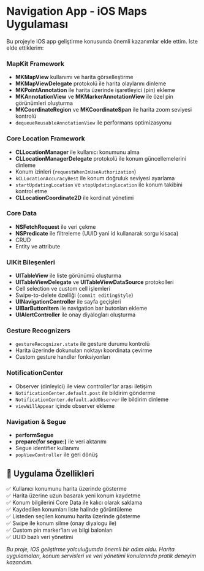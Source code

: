 # Navigation App - iOS Maps Uygulaması
Bu projeyle iOS app geliştirme konusunda önemli kazanımlar elde ettim. Iste elde ettiklerim:

### MapKit Framework
- **MKMapView** kullanımı ve harita görselleştirme
- **MKMapViewDelegate** protokolü ile harita olaylarını dinleme
- **MKPointAnnotation** ile harita üzerinde işaretleyici (pin) ekleme
- **MKAnnotationView** ve **MKMarkerAnnotationView** ile özel pin görünümleri oluşturma
- **MKCoordinateRegion** ve **MKCoordinateSpan** ile harita zoom seviyesi kontrolü
- `dequeueReusableAnnotationView` ile performans optimizasyonu

### Core Location Framework
- **CLLocationManager** ile kullanıcı konumunu alma
- **CLLocationManagerDelegate** protokolü ile konum güncellemelerini dinleme
- Konum izinleri (`requestWhenInUseAuthorization`)
- `kCLLocationAccuracyBest` ile konum doğruluk seviyesi ayarlama
- `startUpdatingLocation` ve `stopUpdatingLocation` ile konum takibini kontrol etme
- **CLLocationCoordinate2D** ile kordinat yönetimi

### Core Data
- **NSFetchRequest** ile veri çekme
- **NSPredicate** ile filtreleme (UUID yani id kullanarak sorgu kisaca)
- CRUD
- Entity ve attribute

### UIKit Bileşenleri
- **UITableView** ile liste görünümü oluşturma
- **UITableViewDelegate** ve **UITableViewDataSource** protokolleri
- Cell selection ve custom cell işlemleri
- Swipe-to-delete özelliği (`commit editingStyle`)
- **UINavigationController** ile sayfa geçişleri
- **UIBarButtonItem** ile navigation bar butonları ekleme
- **UIAlertController** ile onay diyalogları oluşturma

### Gesture Recognizers
- `gestureRecognizer.state` ile gesture durumu kontrolü
- Harita üzerinde dokunulan noktayı koordinata çevirme
- Custom gesture handler fonksiyonları

### NotificationCenter
- Observer (dinleyici) ile view controller'lar arası iletişim
- `NotificationCenter.default.post` ile bildirim gönderme
- `NotificationCenter.default.addObserver` ile bildirim dinleme
- `viewWillAppear` içinde observer ekleme

### Navigation & Segue
- **performSegue**
- **prepare(for segue:)** ile veri aktarımı
- Segue identifier kullanımı
- `popViewController` ile geri dönüş


## 🎯 Uygulama Özellikleri

✅ Kullanıcı konumunu harita üzerinde gösterme  
✅ Harita üzerine uzun basarak yeni konum kaydetme  
✅ Konum bilgilerini Core Data ile kalıcı olarak saklama  
✅ Kaydedilen konumları liste halinde görüntüleme  
✅ Listeden seçilen konumu harita üzerinde gösterme  
✅ Swipe ile konum silme (onay diyalogu ile)  
✅ Custom pin marker'ları ve bilgi balonları  
✅ UUID bazlı veri yönetimi  

*Bu proje, iOS geliştirme yolculuğumda önemli bir adım oldu. Harita uygulamaları, konum servisleri ve veri yönetimi konularında pratik deneyim kazandım.*
